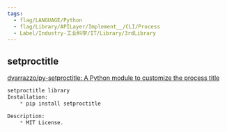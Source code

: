 ```yaml
---
tags:
  - flag/LANGUAGE/Python
  - flag/Library/APILayer/Implement__/CLI/Process
  - Label/Industry-工业科学/IT/Library/3rdLibrary
---
```


## setproctitle

[dvarrazzo/py-setproctitle: A Python module to customize the process title](https://github.com/dvarrazzo/py-setproctitle)


```python
setproctitle library
Installation:
    * pip install setproctitle

Description:
    * MIT License.



```